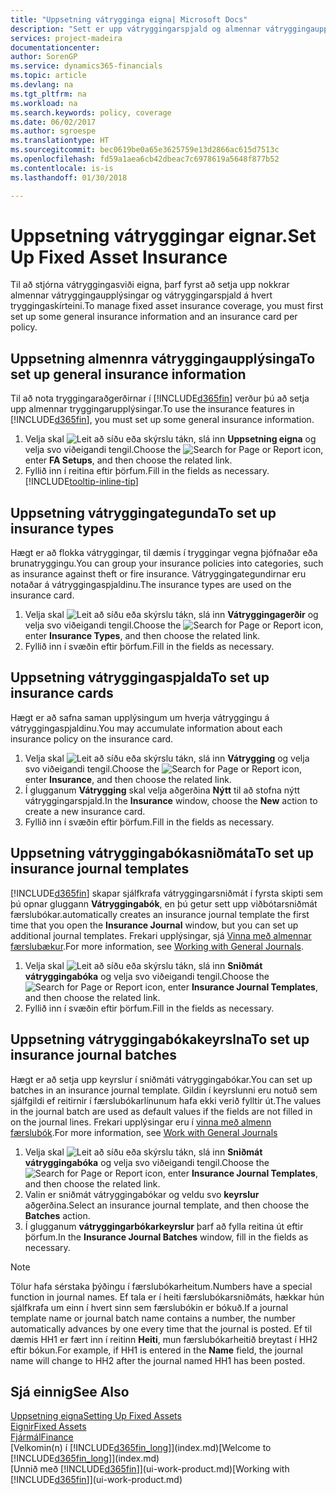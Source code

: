 ```yaml
---
title: "Uppsetning vátrygginga eigna| Microsoft Docs"
description: "Sett er upp vátryggingarspjald og almennar vátryggingaupplýsingar til að stjórna vátryggingasviði eigna."
services: project-madeira
documentationcenter: 
author: SorenGP
ms.service: dynamics365-financials
ms.topic: article
ms.devlang: na
ms.tgt_pltfrm: na
ms.workload: na
ms.search.keywords: policy, coverage
ms.date: 06/02/2017
ms.author: sgroespe
ms.translationtype: HT
ms.sourcegitcommit: bec0619be0a65e3625759e13d2866ac615d7513c
ms.openlocfilehash: fd59a1aea6cb42dbeac7c6978619a5648f877b52
ms.contentlocale: is-is
ms.lasthandoff: 01/30/2018

---
```

# <a name="set-up-fixed-asset-insurance"></a><span data-ttu-id="2fd3a-103">Uppsetning vátryggingar eignar.</span><span class="sxs-lookup"><span data-stu-id="2fd3a-103">Set Up Fixed Asset Insurance</span></span>
<span data-ttu-id="2fd3a-104">Til að stjórna vátryggingasviði eigna, þarf fyrst að setja upp nokkrar almennar vátryggingaupplýsingar og vátryggingarspjald á hvert tryggingaskírteini.</span><span class="sxs-lookup"><span data-stu-id="2fd3a-104">To manage fixed asset insurance coverage, you must first set up some general insurance information and an insurance card per policy.</span></span>

## <a name="to-set-up-general-insurance-information"></a><span data-ttu-id="2fd3a-105">Uppsetning almennra vátryggingaupplýsinga</span><span class="sxs-lookup"><span data-stu-id="2fd3a-105">To set up general insurance information</span></span>
<span data-ttu-id="2fd3a-106">Til að nota tryggingaraðgerðirnar í [!INCLUDE[d365fin](includes/d365fin_md.md)] verður þú að setja upp almennar tryggingarupplýsingar.</span><span class="sxs-lookup"><span data-stu-id="2fd3a-106">To use the insurance features in [!INCLUDE[d365fin](includes/d365fin_md.md)], you must set up some general insurance information.</span></span>  

1. <span data-ttu-id="2fd3a-107">Velja skal ![Leit að síðu eða skýrslu](media/ui-search/search_small.png "Leit að síðu eða skýrslu táknið") tákn, slá inn **Uppsetning eigna** og velja svo viðeigandi tengil.</span><span class="sxs-lookup"><span data-stu-id="2fd3a-107">Choose the ![Search for Page or Report](media/ui-search/search_small.png "Search for Page or Report icon") icon, enter **FA Setups**, and then choose the related link.</span></span>  
2. <span data-ttu-id="2fd3a-108">Fyllið inn í reitina eftir þörfum.</span><span class="sxs-lookup"><span data-stu-id="2fd3a-108">Fill in the fields as necessary.</span></span> [!INCLUDE[tooltip-inline-tip](includes/tooltip-inline-tip_md.md)]  

## <a name="to-set-up-insurance-types"></a><span data-ttu-id="2fd3a-109">Uppsetning vátryggingategunda</span><span class="sxs-lookup"><span data-stu-id="2fd3a-109">To set up insurance types</span></span>
<span data-ttu-id="2fd3a-110">Hægt er að flokka vátryggingar, til dæmis í tryggingar vegna þjófnaðar eða brunatryggingu.</span><span class="sxs-lookup"><span data-stu-id="2fd3a-110">You can group your insurance policies into categories, such as insurance against theft or fire insurance.</span></span> <span data-ttu-id="2fd3a-111">Vátryggingategundirnar eru notaðar á vátryggingaspjaldinu.</span><span class="sxs-lookup"><span data-stu-id="2fd3a-111">The insurance types are used on the insurance card.</span></span>

1. <span data-ttu-id="2fd3a-112">Velja skal ![Leit að síðu eða skýrslu](media/ui-search/search_small.png "Leit að síðu eða skýrslu táknið") tákn, slá inn **Vátryggingagerðir** og velja svo viðeigandi tengil.</span><span class="sxs-lookup"><span data-stu-id="2fd3a-112">Choose the ![Search for Page or Report](media/ui-search/search_small.png "Search for Page or Report icon") icon, enter **Insurance Types**, and then choose the related link.</span></span>  
2. <span data-ttu-id="2fd3a-113">Fyllið inn í svæðin eftir þörfum.</span><span class="sxs-lookup"><span data-stu-id="2fd3a-113">Fill in the fields as necessary.</span></span>

## <a name="to-set-up-insurance-cards"></a><span data-ttu-id="2fd3a-114">Uppsetning vátryggingaspjalda</span><span class="sxs-lookup"><span data-stu-id="2fd3a-114">To set up insurance cards</span></span>
<span data-ttu-id="2fd3a-115">Hægt er að safna saman upplýsingum um hverja vátryggingu á vátryggingaspjaldinu.</span><span class="sxs-lookup"><span data-stu-id="2fd3a-115">You may accumulate information about each insurance policy on the insurance card.</span></span>  

1. <span data-ttu-id="2fd3a-116">Velja skal ![Leit að síðu eða skýrslu](media/ui-search/search_small.png "Leit að síðu eða skýrslu táknið") tákn, slá inn **Vátrygging** og velja svo viðeigandi tengil.</span><span class="sxs-lookup"><span data-stu-id="2fd3a-116">Choose the ![Search for Page or Report](media/ui-search/search_small.png "Search for Page or Report icon") icon, enter **Insurance**, and then choose the related link.</span></span>  
2. <span data-ttu-id="2fd3a-117">Í glugganum **Vátrygging** skal velja aðgerðina **Nýtt** til að stofna nýtt vátryggingarspjald.</span><span class="sxs-lookup"><span data-stu-id="2fd3a-117">In the **Insurance** window, choose the **New** action to create a  new insurance card.</span></span>  
3. <span data-ttu-id="2fd3a-118">Fyllið inn í svæðin eftir þörfum.</span><span class="sxs-lookup"><span data-stu-id="2fd3a-118">Fill in the fields as necessary.</span></span>

## <a name="to-set-up-insurance-journal-templates"></a><span data-ttu-id="2fd3a-119">Uppsetning vátryggingabókasniðmáta</span><span class="sxs-lookup"><span data-stu-id="2fd3a-119">To set up insurance journal templates</span></span>
[!INCLUDE[d365fin](includes/d365fin_md.md)] <span data-ttu-id="2fd3a-120">skapar sjálfkrafa vátryggingarsniðmát í fyrsta skipti sem þú opnar gluggann **Vátryggingabók**, en þú getur sett upp viðbótarsniðmát færslubókar.</span><span class="sxs-lookup"><span data-stu-id="2fd3a-120">automatically creates an insurance journal template the first time that you open the **Insurance Journal** window, but you can set up additional journal templates.</span></span> <span data-ttu-id="2fd3a-121">Frekari upplýsingar, sjá [Vinna með almennar færslubækur](ui-work-general-journals.md).</span><span class="sxs-lookup"><span data-stu-id="2fd3a-121">For more information, see [Working with General Journals](ui-work-general-journals.md).</span></span>  

1. <span data-ttu-id="2fd3a-122">Velja skal ![Leit að síðu eða skýrslu](media/ui-search/search_small.png "Leit að síðu eða skýrslu táknið") tákn, slá inn **Sniðmát vátryggingabóka** og velja svo viðeigandi tengil.</span><span class="sxs-lookup"><span data-stu-id="2fd3a-122">Choose the ![Search for Page or Report](media/ui-search/search_small.png "Search for Page or Report icon") icon, enter **Insurance Journal Templates**, and then choose the related link.</span></span>  
2. <span data-ttu-id="2fd3a-123">Fyllið inn í svæðin eftir þörfum.</span><span class="sxs-lookup"><span data-stu-id="2fd3a-123">Fill in the fields as necessary.</span></span>

## <a name="to-set-up-insurance-journal-batches"></a><span data-ttu-id="2fd3a-124">Uppsetning vátryggingabókakeyrslna</span><span class="sxs-lookup"><span data-stu-id="2fd3a-124">To set up insurance journal batches</span></span>
<span data-ttu-id="2fd3a-125">Hægt er að setja upp keyrslur í sniðmáti vátryggingabókar.</span><span class="sxs-lookup"><span data-stu-id="2fd3a-125">You can set up batches in an insurance journal template.</span></span> <span data-ttu-id="2fd3a-126">Gildin í keyrslunni eru notuð sem sjálfgildi ef reitirnir í færslubókarlínunum hafa ekki verið fylltir út.</span><span class="sxs-lookup"><span data-stu-id="2fd3a-126">The values in the journal batch are used as default values if the fields are not filled in on the journal lines.</span></span> <span data-ttu-id="2fd3a-127">Frekari upplýsingar eru í [vinna með almenn færslubók](ui-work-general-journals.md).</span><span class="sxs-lookup"><span data-stu-id="2fd3a-127">For more information, see [Work with General Journals](ui-work-general-journals.md)</span></span>  

1. <span data-ttu-id="2fd3a-128">Velja skal ![Leit að síðu eða skýrslu](media/ui-search/search_small.png "Leit að síðu eða skýrslu táknið") tákn, slá inn **Sniðmát vátryggingabóka** og velja svo viðeigandi tengil.</span><span class="sxs-lookup"><span data-stu-id="2fd3a-128">Choose the ![Search for Page or Report](media/ui-search/search_small.png "Search for Page or Report icon") icon, enter **Insurance Journal Templates**, and then choose the related link.</span></span>  
2. <span data-ttu-id="2fd3a-129">Valin er sniðmát vátryggingabókar og veldu svo **keyrslur** aðgerðina.</span><span class="sxs-lookup"><span data-stu-id="2fd3a-129">Select an insurance journal template, and then choose the **Batches** action.</span></span>
3. <span data-ttu-id="2fd3a-130">Í glugganum **vátryggingarbókarkeyrslur** þarf að fylla reitina út eftir þörfum.</span><span class="sxs-lookup"><span data-stu-id="2fd3a-130">In the **Insurance Journal Batches** window, fill in the fields as necessary.</span></span>

> [!NOTE]  
>   <span data-ttu-id="2fd3a-131">Tölur hafa sérstaka þýðingu í færslubókarheitum.</span><span class="sxs-lookup"><span data-stu-id="2fd3a-131">Numbers have a special function in journal names.</span></span> <span data-ttu-id="2fd3a-132">Ef tala er í heiti færslubókarsniðmáts, hækkar hún sjálfkrafa um einn í hvert sinn sem færslubókin er bókuð.</span><span class="sxs-lookup"><span data-stu-id="2fd3a-132">If a journal template name or journal batch name contains a number, the number automatically advances by one every time that the journal is posted.</span></span> <span data-ttu-id="2fd3a-133">Ef til dæmis HH1 er fært inn í reitinn **Heiti**, mun færslubókarheitið breytast í HH2 eftir bókun.</span><span class="sxs-lookup"><span data-stu-id="2fd3a-133">For example, if HH1 is entered in the **Name** field, the journal name will change to HH2 after the journal named HH1 has been posted.</span></span>

## <a name="see-also"></a><span data-ttu-id="2fd3a-134">Sjá einnig</span><span class="sxs-lookup"><span data-stu-id="2fd3a-134">See Also</span></span>
[<span data-ttu-id="2fd3a-135">Uppsetning eigna</span><span class="sxs-lookup"><span data-stu-id="2fd3a-135">Setting Up Fixed Assets</span></span>](fa-setup.md)  
[<span data-ttu-id="2fd3a-136">Eignir</span><span class="sxs-lookup"><span data-stu-id="2fd3a-136">Fixed Assets</span></span>](fa-manage.md)  
[<span data-ttu-id="2fd3a-137">Fjármál</span><span class="sxs-lookup"><span data-stu-id="2fd3a-137">Finance</span></span>](finance.md)  
<span data-ttu-id="2fd3a-138">[Velkomin(n) í [!INCLUDE[d365fin_long](includes/d365fin_long_md.md)]](index.md)</span><span class="sxs-lookup"><span data-stu-id="2fd3a-138">[Welcome to [!INCLUDE[d365fin_long](includes/d365fin_long_md.md)]](index.md)</span></span>  
<span data-ttu-id="2fd3a-139">[Unnið með [!INCLUDE[d365fin](includes/d365fin_md.md)]](ui-work-product.md)</span><span class="sxs-lookup"><span data-stu-id="2fd3a-139">[Working with [!INCLUDE[d365fin](includes/d365fin_md.md)]](ui-work-product.md)</span></span>

